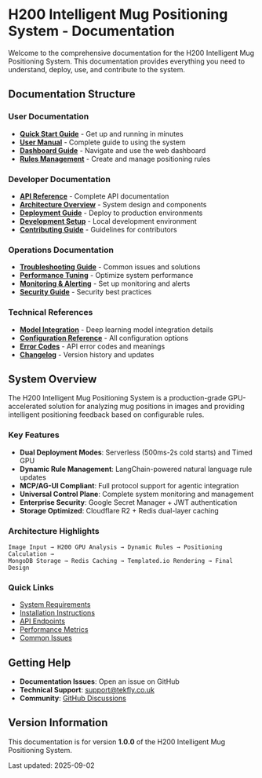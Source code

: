 # H200 Intelligent Mug Positioning System - Documentation

Welcome to the comprehensive documentation for the H200 Intelligent Mug Positioning System. This documentation provides everything you need to understand, deploy, use, and contribute to the system.

## Documentation Structure

### User Documentation
- **[Quick Start Guide](./user-guides/quick-start.md)** - Get up and running in minutes
- **[User Manual](./user-guides/user-manual.md)** - Complete guide to using the system
- **[Dashboard Guide](./user-guides/dashboard-guide.md)** - Navigate and use the web dashboard
- **[Rules Management](./user-guides/rules-management.md)** - Create and manage positioning rules

### Developer Documentation
- **[API Reference](./api/README.md)** - Complete API documentation
- **[Architecture Overview](./developer-guides/architecture.md)** - System design and components
- **[Deployment Guide](./developer-guides/deployment.md)** - Deploy to production environments
- **[Development Setup](./developer-guides/development.md)** - Local development environment
- **[Contributing Guide](./developer-guides/contributing.md)** - Guidelines for contributors

### Operations Documentation
- **[Troubleshooting Guide](./operations/troubleshooting.md)** - Common issues and solutions
- **[Performance Tuning](./operations/performance.md)** - Optimize system performance
- **[Monitoring & Alerting](./operations/monitoring.md)** - Set up monitoring and alerts
- **[Security Guide](./operations/security.md)** - Security best practices

### Technical References
- **[Model Integration](./model_integration.md)** - Deep learning model integration details
- **[Configuration Reference](./reference/configuration.md)** - All configuration options
- **[Error Codes](./reference/error-codes.md)** - API error codes and meanings
- **[Changelog](./CHANGELOG.md)** - Version history and updates

## System Overview

The H200 Intelligent Mug Positioning System is a production-grade GPU-accelerated solution for analyzing mug positions in images and providing intelligent positioning feedback based on configurable rules.

### Key Features

- **Dual Deployment Modes**: Serverless (500ms-2s cold starts) and Timed GPU
- **Dynamic Rule Management**: LangChain-powered natural language rule updates
- **MCP/AG-UI Compliant**: Full protocol support for agentic integration
- **Universal Control Plane**: Complete system monitoring and management
- **Enterprise Security**: Google Secret Manager + JWT authentication
- **Storage Optimized**: Cloudflare R2 + Redis dual-layer caching

### Architecture Highlights

```
Image Input → H200 GPU Analysis → Dynamic Rules → Positioning Calculation →
MongoDB Storage → Redis Caching → Templated.io Rendering → Final Design
```

### Quick Links

- [System Requirements](./user-guides/quick-start.md#requirements)
- [Installation Instructions](./user-guides/quick-start.md#installation)
- [API Endpoints](./api/endpoints.md)
- [Performance Metrics](./operations/performance.md#metrics)
- [Common Issues](./operations/troubleshooting.md#common-issues)

## Getting Help

- **Documentation Issues**: Open an issue on GitHub
- **Technical Support**: support@tekfly.co.uk
- **Community**: [GitHub Discussions](https://github.com/tekfly/h200-mug-positioning/discussions)

## Version Information

This documentation is for version **1.0.0** of the H200 Intelligent Mug Positioning System.

Last updated: 2025-09-02